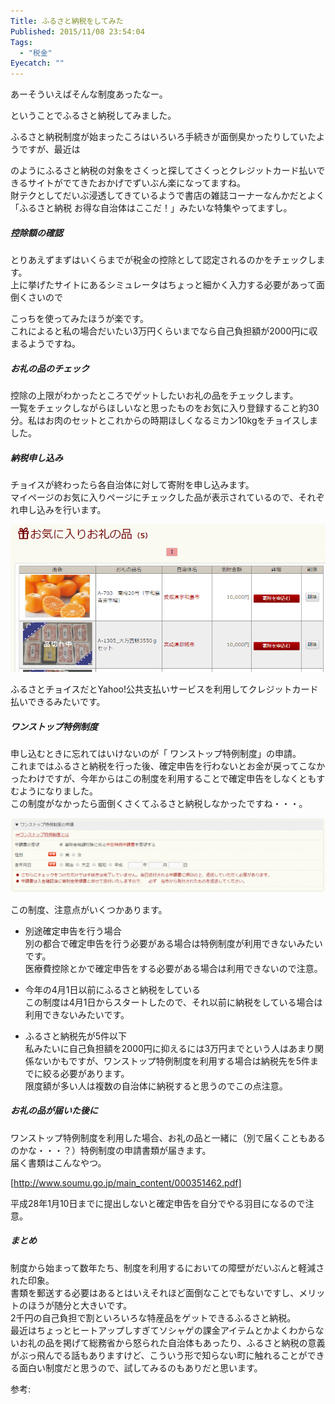 ```yaml
---
Title: ふるさと納税をしてみた
Published: 2015/11/08 23:54:04
Tags:
  - "税金"
Eyecatch: ""
---
```

<?# Twitter 663333740928630784 /?>

あーそういえばそんな制度あったなー。  

ということでふるさと納税してみました。  

ふるさと納税制度が始まったころはいろいろ手続きが面倒臭かったりしていたようですが、最近は

<?# OEmbed "https://www.furusato-tax.jp/" /?>

のようにふるさと納税の対象をさくっと探してさくっとクレジットカード払いできるサイトがでてきたおかげでずいぶん楽になってますね。  
財テクとしてだいぶ浸透してきているようで書店の雑誌コーナーなんかだとよく「ふるさと納税 お得な自治体はここだ！」みたいな特集やってますし。  

##### 控除額の確認  
とりあえずまずはいくらまでが税金の控除として認定されるのかをチェックします。  
上に挙げたサイトにあるシミュレータはちょっと細かく入力する必要があって面倒くさいので

<?# OEmbed "s://www.satofull.jp/static/calculation02.php" /?>

こっちを使ってみたほうが楽です。  
これによると私の場合だいたい3万円くらいまでなら自己負担額が2000円に収まるようですね。  

##### お礼の品のチェック  
控除の上限がわかったところでゲットしたいお礼の品をチェックします。  
一覧をチェックしながらほしいなと思ったものをお気に入り登録すること約30分。私はお肉のセットとこれからの時期ほしくなるミカン10kgをチョイスしました。  


##### 納税申し込み  
チョイスが終わったら各自治体に対して寄附を申し込みます。  
マイページのお気に入りページにチェックした品が表示されているので、それぞれ申し込みを行います。  

![](20151108233827.png) 

ふるさとチョイスだとYahoo!公共支払いサービスを利用してクレジットカード払いできるみたいです。  

##### ワンストップ特例制度  
申し込むときに忘れてはいけないのが「 ワンストップ特例制度」の申請。  
これまではふるさと納税を行った後、確定申告を行わないとお金が戻ってこなかったわけですが、今年からはこの制度を利用することで確定申告をしなくともすむようになりました。  
この制度がなかったら面倒くさくてふるさと納税しなかったですね・・・。  

![](20151108234140.png) 

この制度、注意点がいくつかあります。  

* 別途確定申告を行う場合  
別の都合で確定申告を行う必要がある場合は特例制度が利用できないみたいです。  
医療費控除とかで確定申告をする必要がある場合は利用できないので注意。  

* 今年の4月1日以前にふるさと納税をしている  
この制度は4月1日からスタートしたので、それ以前に納税をしている場合は利用できないみたいです。  

* ふるさと納税先が5件以下  
私みたいに自己負担額を2000円に抑えるには3万円までという人はあまり関係ないかもですが、ワンストップ特例制度を利用する場合は納税先を5件までに絞る必要があります。  
限度額が多い人は複数の自治体に納税すると思うのでこの点注意。  


##### お礼の品が届いた後に  
ワンストップ特例制度を利用した場合、お礼の品と一緒に（別で届くこともあるのかな・・・？）特例制度の申請書類が届きます。  
届く書類はこんなやつ。  

[http://www.soumu.go.jp/main_content/000351462.pdf]

平成28年1月10日までに提出しないと確定申告を自分でやる羽目になるので注意。  

##### まとめ  
制度から始まって数年たち、制度を利用するにおいての障壁がだいぶんと軽減された印象。  
書類を郵送する必要はあるとはいえそれほど面倒なことでもないですし、メリットのほうが随分と大きいです。  
2千円の自己負担で割といろいろな特産品をゲットできるふるさと納税。  
最近はちょっとヒートアップしすぎてソシャゲの課金アイテムとかよくわからないお礼の品を掲げて総務省から怒られた自治体もあったり、ふるさと納税の意義がぶっ飛んでる話もありますけど、こういう形で知らない町に触れることができる面白い制度だと思うので、試してみるのもありだと思います。



参考:

<?# OEmbed "http://www.furusato-tax.jp/2015newrule.html" /?>

